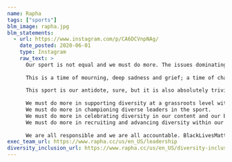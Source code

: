 ```yaml
---
name: Rapha
tags: ["sports"]
blm_image: rapha.jpg
blm_statements:
  - url: https://www.instagram.com/p/CA6DCVnpNAg/
    date_posted: 2020-06-01
    type: Instagram
    raw_text: >
      Our sport is not equal and we must do more. The issues dominating our feeds and airwaves are far bigger than cycling, yet sport has the power to transform lives and societies and we exist to make cycling the most popular sport in the world. But if we are ever to make cycling more popular and more inclusive, it must start with the recognition that it is still, in so many ways, exclusive; separated from the day-to-day of so many who could and should be included. We hear you and we must do more. ⁣
      ⁣
      This is a time of mourning, deep sadness and grief; a time of change when once again communities are reckoning with the spectre of modern and systemic racism. There is no more important confrontation than this one and our thoughts are with the family of George Floyd and all those marching for justice. ⁣
      ⁣
      This sport is our antidote, sure, but it is also absolutely trivial in the context of our own right to live without fear of persecution, racism, bigotry, xenophobia and bias. We are committing ourselves to doing more to create a sport where all cyclists live with that freedom. ⁣
      ⁣
      We must do more in supporting diversity at a grassroots level with the Rapha Foundation. ⁣
      We must do more in championing diverse leaders in the sport. ⁣
      We must do more in celebrating diversity in our content and our brand. ⁣
      We must do more in recruiting and advancing diversity within our organisation. ⁣
      ⁣
      We are all responsible and we are all accountable. BlackLivesMatter.
exec_team_url: https://www.rapha.cc/us/en_US/leadership
diversity_inclusion_url: https://www.rapha.cc/us/en_US/diversity-inclusion-and-greater-equality
---
```

